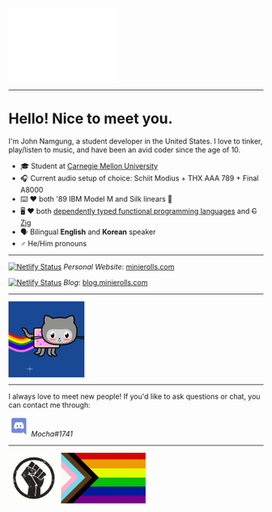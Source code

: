 <img align="center" alt="Hello GIF" height="150px" src="https://github.com/minierolls/minierolls/raw/master/assets/hello.gif" />

---

# Hello! Nice to meet you.

I'm John Namgung, a student developer in the United States. I love to tinker,
play/listen to music, and have been an avid coder since the age of 10.

- 🎓 Student at [Carnegie Mellon University](https://www.cmu.edu/)
- 🎧 Current audio setup of choice: Schiit Modius + THX AAA 789 + Final A8000
- ⌨️  ❤️ both '89 IBM Model M and Silk linears 🤷
- 🖥️ ❤️ both
  [dependently typed functional programming languages](https://www.idris-lang.org/)
  and ~~C~~ [Zig](https://ziglang.org/)
- 🗣 Bilingual **English** and **Korean** speaker
- ♂️ He/Him pronouns

---

[![Netlify Status](https://api.netlify.com/api/v1/badges/0676d0fc-f31a-43eb-86ee-bcb0177acab6/deploy-status)](https://app.netlify.com/sites/minierolls/deploys)
*Personal Website*: [minierolls.com](https://minierolls.com)

[![Netlify Status](https://api.netlify.com/api/v1/badges/5054f91a-4612-4b71-b187-b66172bda399/deploy-status)](https://app.netlify.com/sites/minierolls-blog/deploys) 
*Blog*: [blog.minierolls.com](https://blog.minierolls.com)

---

<img align="center" alt="Nyan Octocat GIF" height="150px" src="https://github.com/minierolls/minierolls/raw/master/assets/nyantocat.gif" />

---

I always love to meet new people! If you'd like to ask questions or chat, you
can contact me through:

<img alt="Discord" height="40px" src="https://github.com/minierolls/minierolls/raw/master/assets/discord.svg" /> *Mocha#1741*

---

<img alt="Black Lives Matter" height="100px" src="https://github.com/minierolls/minierolls/raw/master/assets/blm.png" /> <img alt="Progress Pride Flag" height="100px" src="https://github.com/minierolls/minierolls/raw/master/assets/progress-pride-flag.jpg" />
